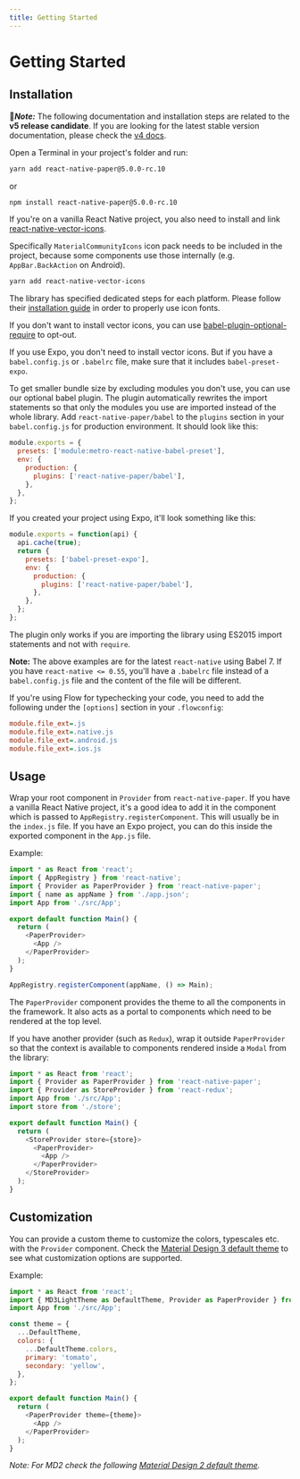 ```yaml
---
title: Getting Started
---
```


# Getting Started

## Installation

📍<i><b>Note:</b></i> The following documentation and installation steps are related to the <b>v5 release candidate</b>.
If you are looking for the latest stable version documentation, please check the [v4 docs](https://callstack.github.io/react-native-paper/4.0/index.html).

Open a Terminal in your project's folder and run:

```sh
yarn add react-native-paper@5.0.0-rc.10
```
or
```sh
npm install react-native-paper@5.0.0-rc.10
```
If you're on a vanilla React Native project, you also need to install and link [react-native-vector-icons](https://github.com/oblador/react-native-vector-icons).

Specifically `MaterialCommunityIcons` icon pack needs to be included in the project, because some components use those internally (e.g. `AppBar.BackAction` on Android). 

```sh
yarn add react-native-vector-icons
```

The library has specified dedicated steps for each platform. Please follow their [installation guide](https://github.com/oblador/react-native-vector-icons#installation) in order to properly use icon fonts.

If you don't want to install vector icons, you can use [babel-plugin-optional-require](https://github.com/satya164/babel-plugin-optional-require) to opt-out.

If you use Expo, you don't need to install vector icons. But if you have a `babel.config.js` or `.babelrc` file, make sure that it includes `babel-preset-expo`.

To get smaller bundle size by excluding modules you don't use, you can use our optional babel plugin. The plugin automatically rewrites the import statements so that only the modules you use are imported instead of the whole library. Add `react-native-paper/babel` to the `plugins` section in your `babel.config.js` for production environment. It should look like this:

```js
module.exports = {
  presets: ['module:metro-react-native-babel-preset'],
  env: {
    production: {
      plugins: ['react-native-paper/babel'],
    },
  },
};
```

If you created your project using Expo, it'll look something like this:

```js
module.exports = function(api) {
  api.cache(true);
  return {
    presets: ['babel-preset-expo'],
    env: {
      production: {
        plugins: ['react-native-paper/babel'],
      },
    },
  };
};
```

The plugin only works if you are importing the library using ES2015 import statements and not with `require`.

**Note:** The above examples are for the latest `react-native` using Babel 7. If you have `react-native <= 0.55`, you'll have a `.babelrc` file instead of a `babel.config.js` file and the content of the file will be different.

If you're using Flow for typechecking your code, you need to add the following under the `[options]` section in your `.flowconfig`:

```ini
module.file_ext=.js
module.file_ext=.native.js
module.file_ext=.android.js
module.file_ext=.ios.js
```

## Usage

Wrap your root component in `Provider` from `react-native-paper`. If you have a vanilla React Native project, it's a good idea to add it in the component which is passed to `AppRegistry.registerComponent`. This will usually be in the `index.js` file. If you have an Expo project, you can do this inside the exported component in the `App.js` file.

Example:

```js
import * as React from 'react';
import { AppRegistry } from 'react-native';
import { Provider as PaperProvider } from 'react-native-paper';
import { name as appName } from './app.json';
import App from './src/App';

export default function Main() {
  return (
    <PaperProvider>
      <App />
    </PaperProvider>
  );
}

AppRegistry.registerComponent(appName, () => Main);
```

The `PaperProvider` component provides the theme to all the components in the framework. It also acts as a portal to components which need to be rendered at the top level.

If you have another provider (such as `Redux`), wrap it outside `PaperProvider` so that the context is available to components rendered inside a `Modal` from the library:

```js
import * as React from 'react';
import { Provider as PaperProvider } from 'react-native-paper';
import { Provider as StoreProvider } from 'react-redux';
import App from './src/App';
import store from './store';

export default function Main() {
  return (
    <StoreProvider store={store}>
      <PaperProvider>
        <App />
      </PaperProvider>
    </StoreProvider>
  );
}
```

## Customization

You can provide a custom theme to customize the colors, typescales etc. with the `Provider` component. Check the [Material Design 3 default theme](https://github.com/callstack/react-native-paper/blob/main/src/styles/themes/v3/LightTheme.tsx) to see what customization options are supported.

Example:

```js
import * as React from 'react';
import { MD3LightTheme as DefaultTheme, Provider as PaperProvider } from 'react-native-paper';
import App from './src/App';

const theme = {
  ...DefaultTheme,
  colors: {
    ...DefaultTheme.colors,
    primary: 'tomato',
    secondary: 'yellow',
  },
};

export default function Main() {
  return (
    <PaperProvider theme={theme}>
      <App />
    </PaperProvider>
  );
}
```

<i>Note: For MD2 check the following [Material Design 2 default theme](https://github.com/callstack/react-native-paper/blob/main/src/styles/themes/v2/LightTheme.tsx).</i>
